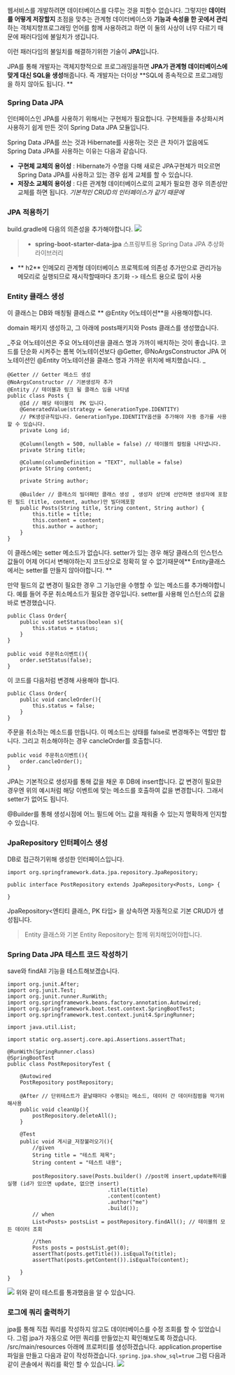 웹서비스를 개발하려면 데이터베이스를 다루는 것을 피할수 없습니다. 
그렇지만 **데이터를 어떻게 저장할지** 초점을 맞추는 관계형 데이터베이스와 
**기능과 속성을 한 곳에서 관리**하는 객체지향프로그래밍 언어를 함께 사용하려고 하면 이 둘의 사상이 너무 다르기 때문에 패러다임에 불일치가 생깁니다. 

이런 패러다임의 불일치를 해결하기위한 기술이 **JPA**입니다. 

JPA를 통해 개발자는 객체지향적으로 프로그래밍을하면 **JPA가 관계형 데이터베이스에 맞게 대신 SQL을 생성**해줍니다. 
즉 개발자는 더이상 **SQL에 종속적으로 프로그래밍을 하지 않아도 됩니다. **

### Spring Data JPA
인터페이스인 JPA를 사용하기 위해서는 구현체가 필요합니다. 
구현체들을 추상화시켜 사용하기 쉽게 만든 것이 Spring Data JPA 모듈입니다. 

Spring Data JPA를 쓰는 것과 Hibernate를 사용하는 것은 큰 차이가 없음에도 Spring Data JPA를 사용하는 이유는 다음과 같습니다. 
- **구현체 교체의 용이성** : Hibernate가 수명을 다해 새로은 JPA구현체가 떠오르면 Spring Data JPA를 사용하고 있는 경우 쉽게 교체를 할 수 있습니다. 
- **저장소 교체의 용이성** : 다른 관계형 데이터베이스로의 교체가 필요한 경우 의존성만 교체를 하면 됩니다. _기본적인 CRUD의 인터페이스가 같기 때문에_

### JPA 적용하기
build.gradle에 다음의 의존성을 추가해야합니다. 
![](https://images.velog.io/images/nnoshel/post/d09d1798-ef47-41cf-8cae-c976b391da1f/%EC%8A%A4%ED%81%AC%EB%A6%B0%EC%83%B7%202022-01-30%20%EC%98%A4%ED%9B%84%208.58.01.png)
> - **spring-boot-starter-data-jpa**
	스프링부트용 Spring Data JPA 추상화 라이브러리
- ** h2**
 인메모리 관계형 데이터베이스
 프로젝트에 의존성 추가만으로 관리가능
 메모리로 실행되므로 재시작할때마다 초기화 -> 테스트 용으로 많이 사용

### **Entity 클래스** 생성
이 클래스는 DB와 매칭될 클래스로 ** @Entity 어노테이션**을 사용해야합니다. 

domain 패키지 생성하고, 그 아래에 posts패키지와 Posts 클래스를 생성했습니다. 

_주요 어노테이션은 주요 어노테이션을 클래스 명과 가까이 배치하는 것이 좋습니다. 
코드를 단순화 시켜주는 롬복 어노테이션보다 @Getter, @NoArgsConstructor JPA 어노테이션인 @Entity 어노테이션을 클래스 명과 가까운 위치에 배치했습니다. _

```
@Getter // Getter 메소드 생성
@NoArgsConstructor // 기본생성자 추가
@Entity // 테이블과 링크 될 클래스 임을 나타냄
public class Posts {
    @Id // 해당 테이블의  PK 입니다. 
    @GeneratedValue(strategy = GenerationType.IDENTITY)
    // PK생성규칙입니다. GenerationType.IDENTITY옵션을 추가해야 자동 증가를 사용할 수 있습니다. 
    private Long id;
    
    @Column(length = 500, nullable = false) // 테이블의 컬럼을 나타냅니다. 
    private String title;

    @Column(columnDefinition = "TEXT", nullable = false)
    private String content;

    private String author;

    @Builder // 클래스의 빌더패턴 클래스 생성 , 생성자 상단에 선언하면 생성자에 포함된 필드 (title, content, author)만 빌더에포함
    public Posts(String title, String content, String author) {
        this.title = title;
        this.content = content;
        this.author = author;
    }
}
```
이 클래스에는 setter 메소드가 없습니다. 
setter가 있는 경우 해당 클래스의 인스턴스 값들이 어제 어디서 변해야하는지 코드상으로 정확히 알 수 없기때문에** Entity클래스에서는 setter를 만들지 않아야합니다. **

만약 필드의 값 변경이 필요한 경우 그 기능만을 수행할 수 있는 메소드를 추가해야합니다. 
예를 들어 주문 취소메소드가 필요한 경우입니다. setter를 사용해 인스턴스의 값을 바로 변경했습니다. 
```
public Class Order{
	public void setStatus(boolean s){
     	this.status = status;
    }
}

public void 주문취소이벤트(){
	order.setStatus(false);
}
```
이 코드를 다음처럼 변경해 사용해야 합니다. 
```
public Class Order{
	public void cancleOrder(){
     	this.status = false;
    } 
}
```
주문을 취소하는 메소드를 만듭니다. 이 메소드는 상태를 false로 변경해주는 역할만 합니다. 
그리고 취소해야하는 경우 cancleOrder를 호출합니다. 
```
public void 주문취소이벤트(){
	order.cancleOrder();
}
```

JPA는 기본적으로 생성자를 통해 값을 채운 후 DB에 insert합니다. 
값 변경이 필요한 경우엔 위의 예시처럼 해당 이벤트에 맞는 메소드를 호출하여 값을 변경합니다. 그래서 setter가 없어도 됩니다. 

@Builder를 통해 생성시점에 어느 필드에 어느 값을 채워줄 수 있는지 명확하게 인지할 수 있습니다. 

### **JpaRepository 인터페이스** 생성 
DB로 접근하기위해 생성한 인터페이스입니다.

```
import org.springframework.data.jpa.repository.JpaRepository;

public interface PostRepository extends JpaRepository<Posts, Long> {

}
```
JpaRepository<엔티티 클래스, PK 타입> 을 상속하면 자동적으로 기본 CRUD가 생성됩니다. 
> Entity 클래스와 기본 Entity Repository는 함께 위치해있어야합니다. 

### Spring Data JPA 테스트 코드 작성하기

save와 findAll 기능을 테스트해보겠습니다. 
```
import org.junit.After;
import org.junit.Test;
import org.junit.runner.RunWith;
import org.springframework.beans.factory.annotation.Autowired;
import org.springframework.boot.test.context.SpringBootTest;
import org.springframework.test.context.junit4.SpringRunner;

import java.util.List;

import static org.assertj.core.api.Assertions.assertThat;

@RunWith(SpringRunner.class)
@SpringBootTest
public class PostRepositoryTest {

    @Autowired
    PostRepository postRepository;

    @After // 단위테스트가 끝날때마다 수행되는 메소드, 데이터 간 데이터침범을 막기위해사용
    public void cleanUp(){
        postRepository.deleteAll();
    }

    @Test
    public void 게시글_저장불러오기(){
        //given
        String title = "테스트 제목";
        String content = "테스트 내용";

        postRepository.save(Posts.builder() //post에 insert,update쿼리를 실행 (id가 있으면 update, 없으면 insert)
                                .title(title)
                                .content(content)
                                .author("me")
                                .build());
        // when
        List<Posts> postsList = postRepository.findAll(); // 테이블의 모든 데이터 조회

        //then
        Posts posts = postsList.get(0);
        assertThat(posts.getTitle()).isEqualTo(title);
        assertThat(posts.getContent()).isEqualTo(content);

    }
}
```
![](https://images.velog.io/images/nnoshel/post/d73c2495-9ba1-4f08-a0eb-d77a5a68e8a6/%EC%8A%A4%ED%81%AC%EB%A6%B0%EC%83%B7%202022-01-30%20%EC%98%A4%ED%9B%84%209.56.06.png)
위와 같이 테스트를 통과했음을 알 수 있습니다. 

### 로그에 쿼리 출력하기
jpa를 통해 직접 쿼리를 작성하지 않고도 데이터베이스를 수정 조회를 할 수 있었습니다. 
그럼 jpa가 자동으로 어떤 쿼리를 만들었는지 확인해보도록 하겠습니다. 
/src/main/resources 아래에 프로퍼티를 생성하겠습니다. 
application.propertise 파일을 만들고 다음과 같이 작성하겠습니다. 
```spring.jpa.show_sql=true```
그럼 다음과 같이 콘솔에서 쿼리를 확인 할 수 있습니다. 
![](https://images.velog.io/images/nnoshel/post/94b2e974-c63d-4574-9558-368253531d79/%EC%8A%A4%ED%81%AC%EB%A6%B0%EC%83%B7%202022-01-30%20%EC%98%A4%ED%9B%84%2010.01.54.png)
